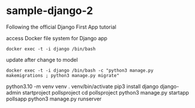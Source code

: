 # sample-django-2
Following the official Django First App tutorial


access Docker file system for Django app
```
docker exec -t -i django /bin/bash
```

update after change to model
```
docker exec -t -i django /bin/bash -c "python3 manage.py makemigrations ; python3 manage.py migrate"
```

python3.10 -m venv venv
. venv/bin/activate
pip3 install django
django-admin startproject pollsproject
cd pollsproject 
python3 manage.py startapp pollsapp
python3 manage.py runserver